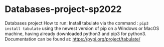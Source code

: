 # Databases-project-sp2022
Databases project 
How to run: 
Install tabulate via the command : 
```pip3 install tabulate``` 
using the newest version of pip on a Windows or MacOS machine, having already downloaded python3 and pip3 for python3. 
Documentation can be found at: https://pypi.org/project/tabulate/  